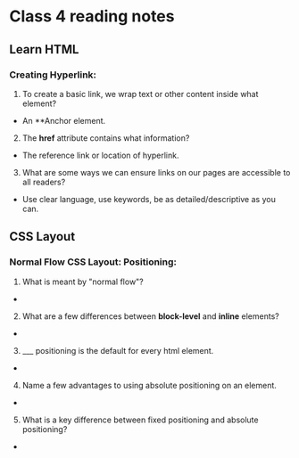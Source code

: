 # Class 4 reading notes

## Learn HTML
### Creating Hyperlink:

1. To create a basic link, we wrap text or other content inside what element?

* An **Anchor element.

2. The **href** attribute contains what information?

* The reference link or location of hyperlink.

3. What are some ways we can ensure links on our pages are accessible to all readers?

* Use clear language, use keywords, be as detailed/descriptive as you can.


## CSS Layout

### Normal Flow CSS Layout: Positioning:

1. What is meant by "normal flow"?

*

2. What are a few differences between **block-level** and **inline** elements?

*

3. ___ positioning is the default for every html element.

*

4. Name a few advantages to using absolute positioning on an element.

*

5. What is a key difference between fixed positioning and absolute positioning?

*
